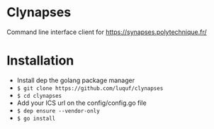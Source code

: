 # Clynapses

Command line interface client for https://synapses.polytechnique.fr/

# Installation

- Install dep the golang package manager
- ```$ git clone https://github.com/luquf/clynapses```
- ```$ cd clynapses```
- Add your ICS url on the config/config.go file
- ```$ dep ensure --vendor-only```
- ```$ go install```
